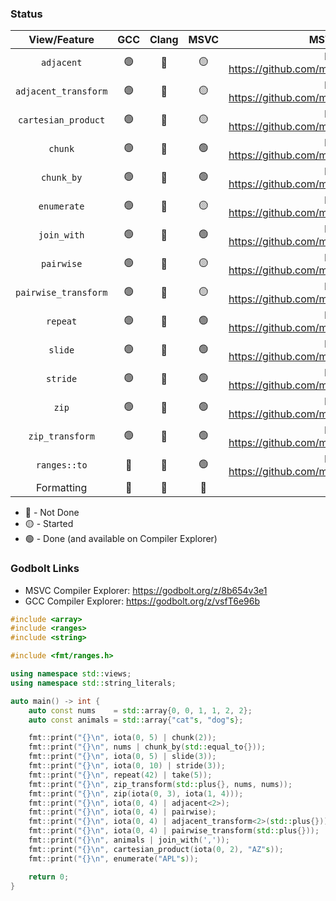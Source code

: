 ### Status

|View/Feature|GCC|Clang|MSVC|MSVC PR|
|:-:|:-:|:-:|:-:|:-:|
|`adjacent`|:green_circle:|:red_circle:|:yellow_circle:| PR: https://github.com/microsoft/STL/pull/3508 |
|`adjacent_transform`|:green_circle:|:red_circle:|:yellow_circle:| PR: https://github.com/microsoft/STL/pull/3546 |
|`cartesian_product`|:green_circle:|:red_circle:|:yellow_circle: |PR: https://github.com/microsoft/STL/pull/3561|
|`chunk`|:green_circle:|:red_circle:|:green_circle:| PR: https://github.com/microsoft/STL/pull/2685|
|`chunk_by`|:green_circle:|:red_circle:|:green_circle:| PR: https://github.com/microsoft/STL/pull/2565
|`enumerate`|:green_circle:|:red_circle:|:yellow_circle:|PR: https://github.com/microsoft/STL/pull/3472|
|`join_with`|:green_circle:|:red_circle:|:green_circle: | PR: https://github.com/microsoft/STL/pull/2619|
|`pairwise`|:green_circle:|:red_circle:|:yellow_circle: | PR: https://github.com/microsoft/STL/pull/3508 |
|`pairwise_transform`|:green_circle:|:red_circle:|:yellow_circle: | PR: https://github.com/microsoft/STL/pull/3546 |
|`repeat`|:green_circle:|:red_circle:|:green_circle: |PR: https://github.com/microsoft/STL/pull/3142|
|`slide`|:green_circle:|:red_circle:|:green_circle:| PR: https://github.com/microsoft/STL/pull/2670 |
|`stride`|:green_circle:|:red_circle:|:green_circle: | PR: https://github.com/microsoft/STL/pull/2981|
|`zip`|:green_circle:|:red_circle:|:green_circle: | PR: https://github.com/microsoft/STL/pull/3035|
|`zip_transform`|:green_circle:|:red_circle:|:green_circle:| PR: https://github.com/microsoft/STL/pull/3322 |
|`ranges::to`|:red_circle:|:red_circle:|:green_circle:| PR: https://github.com/microsoft/STL/pull/2806 |
|Formatting|:red_circle:|:red_circle:|:red_circle:|

* 🔴 - Not Done
* 🟡 - Started
* 🟢 - Done (and available on Compiler Explorer)

### Godbolt Links
* MSVC Compiler Explorer: https://godbolt.org/z/8b654v3e1
* GCC Compiler Explorer: https://godbolt.org/z/vsfT6e96b

```cpp
#include <array>
#include <ranges>
#include <string>

#include <fmt/ranges.h>

using namespace std::views;
using namespace std::string_literals;

auto main() -> int {
    auto const nums    = std::array{0, 0, 1, 1, 2, 2};
    auto const animals = std::array{"cat"s, "dog"s};

    fmt::print("{}\n", iota(0, 5) | chunk(2));                           // [[0, 1], [2, 3], [4]]
    fmt::print("{}\n", nums | chunk_by(std::equal_to{}));                // [[0, 0], [1, 1], [2, 2]]
    fmt::print("{}\n", iota(0, 5) | slide(3));                           // [[0, 1, 2], [1, 2, 3], [2, 3, 4]]
    fmt::print("{}\n", iota(0, 10) | stride(3));                         // [0, 3, 6, 9]
    fmt::print("{}\n", repeat(42) | take(5));                            // [42, 42, 42, 42, 42]
    fmt::print("{}\n", zip_transform(std::plus{}, nums, nums));          // [0, 0, 2, 2, 4, 4]
    fmt::print("{}\n", zip(iota(0, 3), iota(1, 4)));                     // [(0, 1), (1, 2), (2, 3)]
    fmt::print("{}\n", iota(0, 4) | adjacent<2>);                        // [(0, 1), (1, 2), (2, 3)]
    fmt::print("{}\n", iota(0, 4) | pairwise);                           // [(0, 1), (1, 2), (2, 3)]
    fmt::print("{}\n", iota(0, 4) | adjacent_transform<2>(std::plus{})); // [1, 3, 5]
    fmt::print("{}\n", iota(0, 4) | pairwise_transform(std::plus{}));    // [1, 3, 5]
    fmt::print("{}\n", animals | join_with(','));                        // ['c', 'a', 't', ',', 'd', 'o', 'g']
    fmt::print("{}\n", cartesian_product(iota(0, 2), "AZ"s));            // [(0, 'A'), (0, 'Z'), (1, 'A'), (1, 'Z')]
    fmt::print("{}\n", enumerate("APL"s));                               // [(0, 'A'), (1, 'P'), (2, 'L')]

    return 0;
}
```
